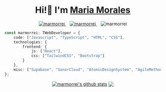 <p align="center" width="300">
   <h1 align="center">Hi!👋 I'm <a href="https://www.linkedin.com/in/maria-morales-reina" title="See my LinkedIn profile" target="_blank">Maria Morales</a></h1>
</p>

<p align="center">
  <a href="https://www.linkedin.com/in/maria-morales-reina" title="See my LinkedIn profile" target="_blank">
    <img src="https://img.shields.io/badge/-marmorrei-blue?style=flat-square&logo=Linkedin&logoColor=white&link=https://www.linkedin.com/in/maria-morales-reina/" alt="marmorrei"/>
  </a>&nbsp;&nbsp;
  <a href="https://github.com/marmorrei" title="Follow me on GitHub" target="_blank">
    <img src="https://img.shields.io/github/followers/marmorrei?label=follow&style=social" alt="marmorrei"/>
  </a>&nbsp;&nbsp;
  <img src="https://komarev.com/ghpvc/?username=marmorrei&label=Profile%20views&color=0e75b6&style=flat" alt="marmorrei" />
</p>

```typescript
const marmorrei: TWebDeveloper = {
    code: ["Javascript", "TypeScript", "HTML", "CSS"],
    technologies: {
        frontend: {
            js: ["React"],
            css: ["TailwindCSS", "Bootstrap"]
        }
    },
    misc: ["Supabase", "SonarCloud", "AtomicDesignSystem", "AgileMethodologies"],
};
```
<div align="center"><a href="https://github.com/marmorrei/github-readme-stats"><img align="center" src="https://github-readme-stats.vercel.app/api?username=marmorrei&show_icons=true&include_all_commits=true&theme=react&hide_border=false" alt="marmorrei's github stats" /></a>  <a href="https://github.com/marmorrei/github-readme-stats"><img align="center" src="https://github-readme-stats.vercel.app/api/top-langs/?username=marmorrei&layout=compact&theme=react&hide_border=false" /></a></div>
